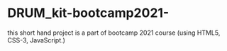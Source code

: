 # DRUM_kit-bootcamp2021-
this short hand project is  a part of bootcamp 2021 course (using HTML5, CSS-3, JavaScript.)
